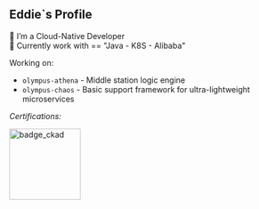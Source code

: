 Eddie`s Profile
---
 🍖 I’m a Cloud-Native Developer <br/>
 🍩 Currently work with == "Java - K8S - Alibaba"

Working on:
- `olympus-athena` - Middle station logic engine
- `olympus-chaos` - Basic support framework for ultra-lightweight microservices

*Certifications:*

<img alt='badge_ckad' src="https://user-images.githubusercontent.com/24785373/206426236-a78f59dc-e6dc-4b92-a0c4-4cd7ab8e3649.png" width="auto" height="128" />
